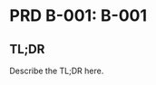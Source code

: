 # PRD B-001: B-001
<!-- BACKLOG_ID: B-001 -->
<!-- FILE_TYPE: prd -->
<!-- SLUG: B-001 -->
<!-- ROADMAP_REFERENCE: 000_core/004_development-roadmap.md -->



## TL;DR

Describe the TL;DR here.
